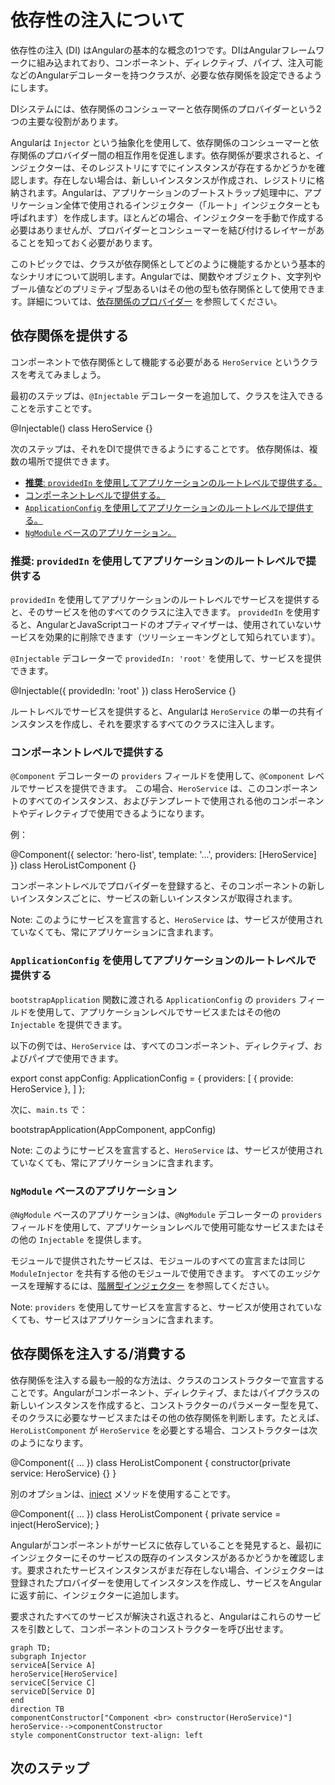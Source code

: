 # 依存性の注入について

依存性の注入 (DI) はAngularの基本的な概念の1つです。DIはAngularフレームワークに組み込まれており、コンポーネント、ディレクティブ、パイプ、注入可能などのAngularデコレーターを持つクラスが、必要な依存関係を設定できるようにします。

DIシステムには、依存関係のコンシューマーと依存関係のプロバイダーという2つの主要な役割があります。

Angularは `Injector` という抽象化を使用して、依存関係のコンシューマーと依存関係のプロバイダー間の相互作用を促進します。依存関係が要求されると、インジェクターは、そのレジストリにすでにインスタンスが存在するかどうかを確認します。存在しない場合は、新しいインスタンスが作成され、レジストリに格納されます。Angularは、アプリケーションのブートストラップ処理中に、アプリケーション全体で使用されるインジェクター（「ルート」インジェクターとも呼ばれます）を作成します。ほとんどの場合、インジェクターを手動で作成する必要はありませんが、プロバイダーとコンシューマーを結び付けるレイヤーがあることを知っておく必要があります。

このトピックでは、クラスが依存関係としてどのように機能するかという基本的なシナリオについて説明します。Angularでは、関数やオブジェクト、文字列やブール値などのプリミティブ型あるいはその他の型も依存関係として使用できます。詳細については、[依存関係のプロバイダー](guide/di/dependency-injection-providers) を参照してください。

## 依存関係を提供する

コンポーネントで依存関係として機能する必要がある `HeroService` というクラスを考えてみましょう。

最初のステップは、`@Injectable` デコレーターを追加して、クラスを注入できることを示すことです。

<docs-code language="typescript" highlight="[1]">
@Injectable()
class HeroService {}
</docs-code>

次のステップは、それをDIで提供できるようにすることです。
依存関係は、複数の場所で提供できます。

* [**推奨**: `providedIn` を使用してアプリケーションのルートレベルで提供する。](#推奨-アプリケーションのルートレベルでprovidedInを使用して提供する)
* [コンポーネントレベルで提供する。](#コンポーネントレベルで提供する)
* [`ApplicationConfig` を使用してアプリケーションのルートレベルで提供する。](#applicationconfigを使用してアプリケーションのルートレベルで提供する)
* [`NgModule` ベースのアプリケーション。](#ngmoduleベースのアプリケーション)

### **推奨**: `providedIn` を使用してアプリケーションのルートレベルで提供する

`providedIn` を使用してアプリケーションのルートレベルでサービスを提供すると、そのサービスを他のすべてのクラスに注入できます。
`providedIn` を使用すると、AngularとJavaScriptコードのオプティマイザーは、使用されていないサービスを効果的に削除できます（ツリーシェーキングとして知られています）。

`@Injectable` デコレーターで `providedIn: 'root'` を使用して、サービスを提供できます。

<docs-code language="typescript" highlight="[2]">
@Injectable({
  providedIn: 'root'
})
class HeroService {}
</docs-code>

ルートレベルでサービスを提供すると、Angularは `HeroService` の単一の共有インスタンスを作成し、それを要求するすべてのクラスに注入します。

### コンポーネントレベルで提供する

`@Component` デコレーターの `providers` フィールドを使用して、`@Component` レベルでサービスを提供できます。
この場合、`HeroService` は、このコンポーネントのすべてのインスタンス、およびテンプレートで使用される他のコンポーネントやディレクティブで使用できるようになります。

例：

<docs-code language="typescript" highlight="[4]">
@Component({
  selector: 'hero-list',
  template: '...',
  providers: [HeroService]
})
class HeroListComponent {}
</docs-code>

コンポーネントレベルでプロバイダーを登録すると、そのコンポーネントの新しいインスタンスごとに、サービスの新しいインスタンスが取得されます。

Note: このようにサービスを宣言すると、`HeroService` は、サービスが使用されていなくても、常にアプリケーションに含まれます。

### `ApplicationConfig` を使用してアプリケーションのルートレベルで提供する

`bootstrapApplication` 関数に渡される `ApplicationConfig` の `providers` フィールドを使用して、アプリケーションレベルでサービスまたはその他の `Injectable` を提供できます。

以下の例では、`HeroService` は、すべてのコンポーネント、ディレクティブ、およびパイプで使用できます。

<docs-code language="typescript" highlight="[3]">
export const appConfig: ApplicationConfig = {
    providers: [
      { provide: HeroService },
    ]
};
</docs-code>

次に、`main.ts` で：

<docs-code language="typescript">
bootstrapApplication(AppComponent, appConfig)
</docs-code>

Note: このようにサービスを宣言すると、`HeroService` は、サービスが使用されていなくても、常にアプリケーションに含まれます。

### `NgModule` ベースのアプリケーション

`@NgModule` ベースのアプリケーションは、`@NgModule` デコレーターの `providers` フィールドを使用して、アプリケーションレベルで使用可能なサービスまたはその他の `Injectable` を提供します。

モジュールで提供されたサービスは、モジュールのすべての宣言または同じ `ModuleInjector` を共有する他のモジュールで使用できます。
すべてのエッジケースを理解するには、[階層型インジェクター](guide/di/hierarchical-dependency-injection) を参照してください。

Note: `providers` を使用してサービスを宣言すると、サービスが使用されていなくても、サービスはアプリケーションに含まれます。

## 依存関係を注入する/消費する

依存関係を注入する最も一般的な方法は、クラスのコンストラクターで宣言することです。Angularがコンポーネント、ディレクティブ、またはパイプクラスの新しいインスタンスを作成すると、コンストラクターのパラメーター型を見て、そのクラスに必要なサービスまたはその他の依存関係を判断します。たとえば、`HeroListComponent` が `HeroService` を必要とする場合、コンストラクターは次のようになります。

<docs-code language="typescript" highlight="[3]">
@Component({ … })
class HeroListComponent {
  constructor(private service: HeroService) {}
}
</docs-code>

別のオプションは、[inject](api/core/inject) メソッドを使用することです。

<docs-code language="typescript" highlight="[3]">
@Component({ … })
class HeroListComponent {
  private service = inject(HeroService);
}
</docs-code>

Angularがコンポーネントがサービスに依存していることを発見すると、最初にインジェクターにそのサービスの既存のインスタンスがあるかどうかを確認します。要求されたサービスインスタンスがまだ存在しない場合、インジェクターは登録されたプロバイダーを使用してインスタンスを作成し、サービスをAngularに返す前に、インジェクターに追加します。

要求されたすべてのサービスが解決され返されると、Angularはこれらのサービスを引数として、コンポーネントのコンストラクターを呼び出せます。

```mermaid
graph TD;
subgraph Injector
serviceA[Service A]
heroService[HeroService]
serviceC[Service C]
serviceD[Service D]
end
direction TB
componentConstructor["Component <br> constructor(HeroService)"]
heroService-->componentConstructor
style componentConstructor text-align: left
```

## 次のステップ

<docs-pill-row>
  <docs-pill href="/guide/di/creating-injectable-service" title="注入可能なサービスを作成する"/>
</docs-pill-row>
